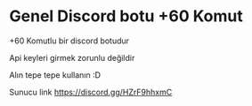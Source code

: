 # Genel Discord botu +60 Komut

+60 Komutlu bir discord botudur

Api keyleri girmek zorunlu değildir

Alın tepe tepe kullanın :D

Sunucu link https://discord.gg/HZrF9hhxmC
